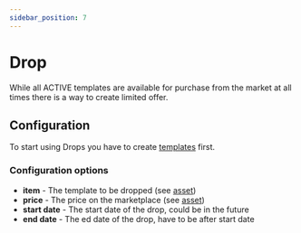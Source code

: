 ```yaml
---
sidebar_position: 7
---
```


# Drop

While all ACTIVE templates are available for purchase from the market at all times there is a way to create limited
offer. 

## Configuration

To start using Drops you have to create [templates](/docs/admin-panel/hierarchy/ERC721/template/) first.

### Configuration options

- **item** - The template to be dropped (see [asset](/docs/admin-panel/miscellaneous/asset/))
- **price** - The price on the marketplace (see [asset](/docs/admin-panel/miscellaneous/asset/))
- **start date** - The start date of the drop, could be in the future
- **end date** - The ed date of the drop, have to be after start date

